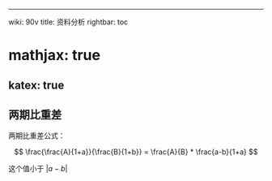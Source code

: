 ---
wiki: 90v
title: 资料分析
rightbar: toc
# mathjax: true
katex: true
------

## 两期比重差

两期比重差公式：

$$
\frac{\frac{A}{1+a}}{\frac{B}{1+b}} = \frac{A}{B} * \frac{a-b}{1+a}
$$

这个值小于 $|a-b|$
